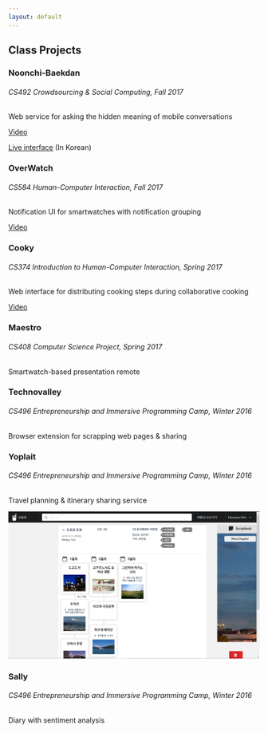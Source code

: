 ```yaml
---
layout: default
---
```


## Class Projects

### Noonchi-Baekdan
###### CS492 Crowdsourcing & Social Computing, Fall 2017

Web service for asking the hidden meaning of mobile conversations

[Video](https://youtu.be/24dy5Z9G1cg)

[Live interface](https://crowdsourcing.hyunwoo.me) (In Korean)

### OverWatch
###### CS584 Human-Computer Interaction, Fall 2017

Notification UI for smartwatches with notification grouping

[Video](https://youtu.be/xeDZn7mDO-o)

### Cooky
###### CS374 Introduction to Human-Computer Interaction, Spring 2017

Web interface for distributing cooking steps during collaborative cooking

[Video](https://youtu.be/cMA56X1iGWg)

### Maestro
###### CS408 Computer Science Project, Spring 2017

Smartwatch-based presentation remote

### Technovalley
###### CS496 Entrepreneurship and Immersive Programming Camp, Winter 2016

Browser extension for scrapping web pages & sharing

### Yoplait
###### CS496 Entrepreneurship and Immersive Programming Camp, Winter 2016

Travel planning & itinerary sharing service

![Screenshot](yoplait.png)

### Sally
###### CS496 Entrepreneurship and Immersive Programming Camp, Winter 2016

Diary with sentiment analysis